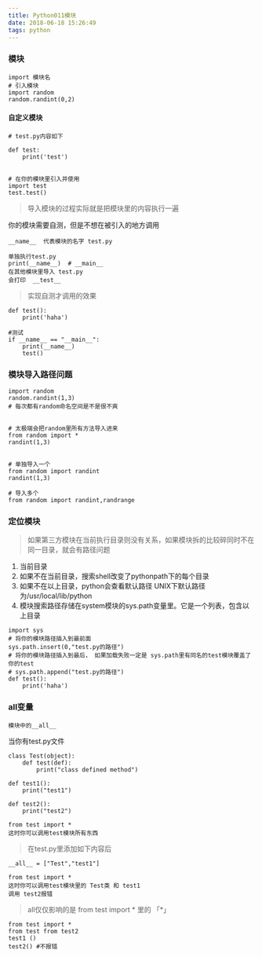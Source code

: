 ```yaml
---
title: Python011模块
date: 2018-06-18 15:26:49
tags: python
---
```


### 模块

```
import 模块名
# 引入模块
import random
random.randint(0,2)
```

#### 自定义模块

```
# test.py内容如下

def test:
    print('test')


# 在你的模块里引入并使用
import test
test.test()
```

> 导入模块的过程实际就是把模块里的内容执行一遍

你的模块需要自测，但是不想在被引入的地方调用

```
__name__  代表模块的名字 test.py

单独执行test.py  
print(__name__)  # __main__
在其他模块里导入 test.py
会打印  __test__
```

> 实现自测才调用的效果

```
def test():
    print('haha')

#测试
if __name__ == "__main__":
    print(__name__)
    test()
```

### 模块导入路径问题

```
import random 
random.randint(1,3)
# 每次都有random命名空间是不是很不爽


# 太极端会把random里所有方法导入进来
from random import *
randint(1,3)


# 单独导入一个
from random import randint
randint(1,3)

# 导入多个
from random import randint,randrange
```

### 定位模块

> 如果第三方模块在当前执行目录则没有关系，如果模块拆的比较碎同时不在同一目录，就会有路径问题

1. 当前目录
2. 如果不在当前目录，搜索shell改变了pythonpath下的每个目录
3. 如果不在以上目录，python会查看默认路径 UNIX下默认路径为/usr/local/lib/python
4. 模块搜索路径存储在system模块的sys.path变量里。它是一个列表，包含以上目录

```
import sys
# 将你的模块路径插入到最前面
sys.path.insert(0,"test.py的路径") 
# 将你的模块路径插入到最后， 如果加载失败一定是 sys.path里有同名的test模块覆盖了你的test
# sys.path.append("test.py的路径") 
def test():
    print('haha')
```

### all变量

```
模块中的__all__
```

当你有test.py文件

```
class Test(object):
    def test(def):
        print("class defined method")

def test1():
    print("test1")

def test2():
    print("test2")
```

```
from test import *
这时你可以调用test模块所有东西
```

> 在test.py里添加如下内容后

```
__all__ = ["Test","test1"]
```
```
from test import *
这时你可以调用test模块里的 Test类 和 test1 
调用 test2报错  
```

> all仅仅影响的是 from test import * 里的 「*」

```
from test import *
from test from test2
test1 ()
test2() #不报错
```



